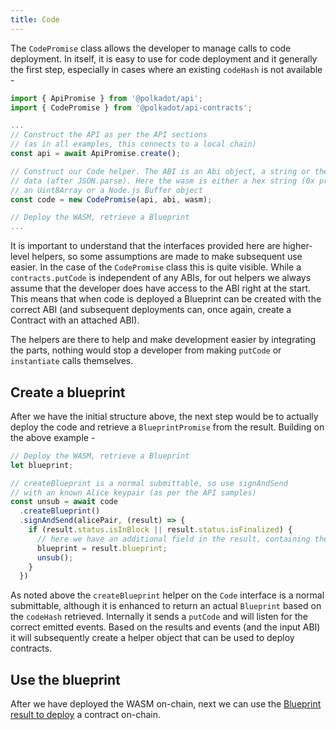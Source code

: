 ```yaml
---
title: Code
---
```


The `CodePromise` class allows the developer to manage calls to code deployment. In itself, it is easy to use for code deployment and it generally the first step, especially in cases where an existing `codeHash` is not available -

```javascript
import { ApiPromise } from '@polkadot/api';
import { CodePromise } from '@polkadot/api-contracts';

...
// Construct the API as per the API sections
// (as in all examples, this connects to a local chain)
const api = await ApiPromise.create();

// Construct our Code helper. The ABI is an Abi object, a string or the raw
// data (after JSON.parse). Here the wasm is either a hex string (0x prefixed),
// an Uint8Array or a Node.js Buffer object
const code = new CodePromise(api, abi, wasm);

// Deploy the WASM, retrieve a Blueprint
...
```

It is important to understand that the interfaces provided here are higher-level helpers, so some assumptions are made to make subsequent use easier. In the case of the `CodePromise` class this is quite visible. While a `contracts.putCode` is independent of any ABIs, for out helpers we always assume that the developer does have access to the ABI right at the start. This means that when code is deployed a Blueprint can be created with the correct ABI (and subsequent deployments can, once again, create a Contract with an attached ABI).

The helpers are there to help and make development easier by integrating the parts, nothing would stop a developer from making `putCode` or `instantiate` calls themselves.


## Create a blueprint

After we have the initial structure above, the next step would be to actually deploy the code and retrieve a `BlueprintPromise` from the result. Building on the above example -

```javascript
// Deploy the WASM, retrieve a Blueprint
let blueprint;

// createBlueprint is a normal submittable, so use signAndSend
// with an known Alice keypair (as per the API samples)
const unsub = await code
  .createBlueprint()
  .signAndSend(alicePair, (result) => {
    if (result.status.isInBlock || result.status.isFinalized) {
      // here we have an additional field in the result, containing the blueprint
      blueprint = result.blueprint;
      unsub();
    }
  })
```

As noted above the `createBlueprint` helper on the `Code` interface is a normal submittable, although it is enhanced to return an actual `Blueprint` based on the `codeHash` retrieved. Internally it sends a `putCode` and will listen for the correct emitted events. Based on the results and events (and the input ABI) it will subsequently create a helper object that can be used to deploy contracts.


## Use the blueprint

After we have deployed the WASM on-chain, next we can use the [Blueprint result to deploy](blueprint.md) a contract on-chain.
